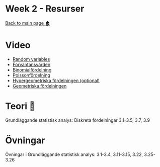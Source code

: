 # Week 2 - Resurser

[Back to main page :house:](https://github.com/aleylani/statistical-methods)

# Video

- [Random variables](https://www.youtube.com/watch?v=3v9w79NhsfI&t)
- [Förväntansvärden](https://www.youtube.com/watch?v=5Yh-9xdJzAs&t)
- [Binomialfördelning](https://www.youtube.com/watch?v=qIzC1-9PwQo&t)
- [Poissonfördelning](https://www.youtube.com/watch?v=jmqZG6roVqU)
- [Hypergeometriska fördelningen (optional)](https://www.youtube.com/watch?v=L2KMttDm3aY&t)
- [Geometriska fördelningen](https://www.youtube.com/watch?v=zq9Oz82iHf0)

# Teori :book:

Grundläggande statistisk analys: Diskreta fördelningar 3.1-3.5, 3.7, 3.9

# Övningar

Övningar i Grundläggande statistisk analys: 3.1-3.4, 3.11-3.15, 3.22, 3.25-3.26